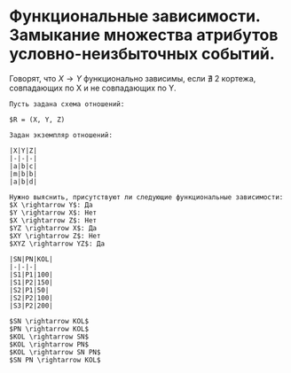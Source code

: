 # Функциональные зависимости. Замыкание множества атрибутов условно-неизбыточных событий.

Говорят, что $X \rightarrow Y$ функционально зависимы, если $\nexists$  2 кортежа, совпадающих по Х и не совпадающих по Y.

```ad-example
Пусть задана схема отношений:

$R = (X, Y, Z)

Задан экземпляр отношений:

|X|Y|Z|
|-|-|-|
|a|b|c|
|m|b|b|
|a|b|d|

Нужно выяснить, присутствуют ли следующие функциональные зависимости:
$X \rightarrow Y$: Да
$Y \rightarrow X$: Нет
$X \rightarrow Z$: Нет
$YZ \rightarrow X$: Да
$XY \rightarrow Z$: Нет
$XYZ \rightarrow YZ$: Да

```

```ad-example
|SN|PN|KOL|
|-|-|-|
|S1|P1|100|
|S1|P2|150|
|S2|P1|50|
|S2|P2|100|
|S3|P2|200|

$SN \rightarrow KOL$
$PN \rightarrow KOL$
$KOL \rightarrow SN$
$KOL \rightarrow PN$
$KOL \rightarrow SN PN$
$SN PN \rightarrow KOL$
```